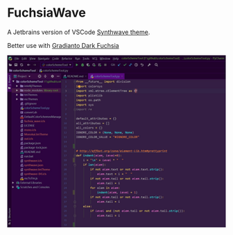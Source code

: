 # FuchsiaWave
A Jetbrains version of VSCode [Synthwave theme](https://github.com/robb0wen/synthwave-vscode).

Better use with [Gradianto Dark Fuchsia](https://github.com/thvardhan/Gradianto)

![image](https://github.com/xelmirage/FuchsiaWave/blob/master/images/2019-12-29%20120757.jpg)
